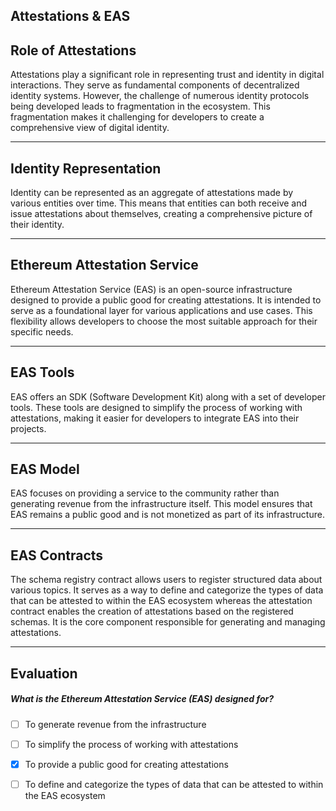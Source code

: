 ## Attestations & EAS


## Role of Attestations

Attestations play a significant role in representing trust and identity in digital interactions. They serve as fundamental components of decentralized identity systems. However, the challenge of numerous identity protocols being developed leads to fragmentation in the ecosystem. This fragmentation makes it challenging for developers to create a comprehensive view of digital identity.

    


---
## Identity Representation

Identity can be represented as an aggregate of attestations made by various entities over time. This means that entities can both receive and issue attestations about themselves, creating a comprehensive picture of their identity.

    


---
## Ethereum Attestation Service

Ethereum Attestation Service (EAS) is an open-source infrastructure designed to provide a public good for creating attestations. It is intended to serve as a foundational layer for various applications and use cases. This flexibility allows developers to choose the most suitable approach for their specific needs.

    


---
## EAS Tools

EAS offers an SDK (Software Development Kit) along with a set of developer tools. These tools are designed to simplify the process of working with attestations, making it easier for developers to integrate EAS into their projects.

    


---
## EAS Model

EAS focuses on providing a service to the community rather than generating revenue from the infrastructure itself. This model ensures that EAS remains a public good and is not monetized as part of its infrastructure.

    


---
## EAS Contracts

The schema registry contract allows users to register structured data about various topics. It serves as a way to define and categorize the types of data that can be attested to within the EAS ecosystem whereas the attestation contract enables the creation of attestations based on the registered schemas. It is the core component responsible for generating and managing attestations.




    


---
## Evaluation





##### What is the Ethereum Attestation Service (EAS) designed for?  
     
- [ ]  To generate revenue from the infrastructure
- [ ]  To simplify the process of working with attestations
- [x]  To provide a public good for creating attestations
- [ ]  To define and categorize the types of data that can be attested to within the EAS ecosystem

    
   
